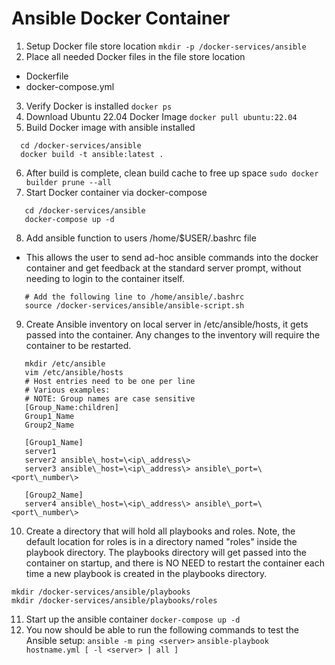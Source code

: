# Ansible Docker Container
1. Setup Docker file store location
  ```mkdir -p /docker-services/ansible```
2. Place all needed Docker files in the file store location
  * Dockerfile
  * docker-compose.yml
3. Verify Docker is installed
  ```docker ps```
4. Download Ubuntu 22.04 Docker Image
  ```docker pull ubuntu:22.04```
5. Build Docker image with ansible installed 
  ```
    cd /docker-services/ansible
    docker build -t ansible:latest .
  ```
6. After build is complete, clean build cache to free up space
  ```sudo docker builder prune --all```
7. Start Docker container via docker-compose
  ```
     cd /docker-services/ansible
     docker-compose up -d
  ```
8. Add ansible function to users /home/$USER/.bashrc file
  * This allows the user to send ad-hoc ansible commands into the docker container and get feedback at the standard server prompt, without needing to login to the container itself.
  ```
     # Add the following line to /home/ansible/.bashrc
     source /docker-services/ansible/ansible-script.sh
  ```
9. Create Ansible inventory on local server in /etc/ansible/hosts, it gets passed into the container. Any changes to the inventory will require the container to be restarted.
  ```
     mkdir /etc/ansible
     vim /etc/ansible/hosts
     # Host entries need to be one per line
     # Various examples:
     # NOTE: Group names are case sensitive
     [Group_Name:children]
     Group1_Name
     Group2_Name

     [Group1_Name]
     server1
     server2 ansible\_host=\<ip\_address\>
     server3 ansible\_host=\<ip\_address\> ansible\_port=\<port\_number\>
 
     [Group2_Name]
     server4 ansible\_host=\<ip\_address\> ansible\_port=\<port\_number\>
   ```
10. Create a directory that will hold all playbooks and roles. Note, the default location for roles is in a directory named "roles" inside the playbook directory. The playbooks directory will get passed into the container on startup, and there is NO NEED to restart the container each time a new playbook is created in the playbooks directory.
  ```
  mkdir /docker-services/ansible/playbooks
  mkdir /docker-services/ansible/playbooks/roles
  ```
11. Start up the ansible container
  ```docker-compose up -d```
12. You now should be able to run the following commands to test the Ansible setup:
  ```ansible -m ping <server>```
  ```ansible-playbook hostname.yml [ -l <server> | all ]```
  ```
